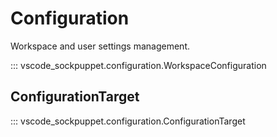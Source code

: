 # Configuration

Workspace and user settings management.

::: vscode_sockpuppet.configuration.WorkspaceConfiguration

## ConfigurationTarget

::: vscode_sockpuppet.configuration.ConfigurationTarget
